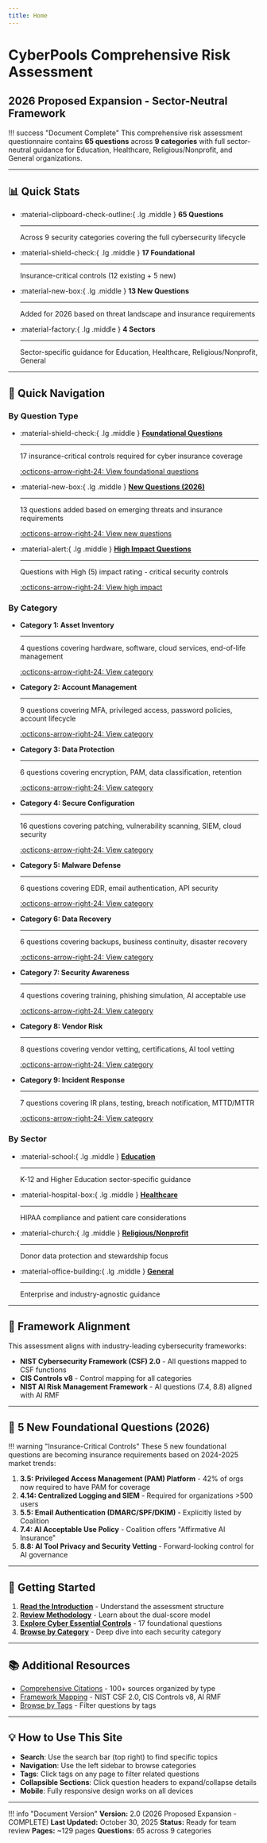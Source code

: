 ```yaml
---
title: Home
---
```


# CyberPools Comprehensive Risk Assessment

## 2026 Proposed Expansion - Sector-Neutral Framework

!!! success "Document Complete"
    This comprehensive risk assessment questionnaire contains **65 questions** across **9 categories** with full sector-neutral guidance for Education, Healthcare, Religious/Nonprofit, and General organizations.

---

## 📊 Quick Stats

<div class="grid cards" markdown>

-   :material-clipboard-check-outline:{ .lg .middle } **65 Questions**

    ---

    Across 9 security categories covering the full cybersecurity lifecycle

-   :material-shield-check:{ .lg .middle } **17 Foundational**

    ---

    Insurance-critical controls (12 existing + 5 new)

-   :material-new-box:{ .lg .middle } **13 New Questions**

    ---

    Added for 2026 based on threat landscape and insurance requirements

-   :material-factory:{ .lg .middle } **4 Sectors**

    ---

    Sector-specific guidance for Education, Healthcare, Religious/Nonprofit, General

</div>

---

## 🎯 Quick Navigation

### By Question Type

<div class="grid cards" markdown>

-   :material-shield-check:{ .lg .middle } [**Foundational Questions**](filtered/foundational.md)

    ---

    17 insurance-critical controls required for cyber insurance coverage

    [:octicons-arrow-right-24: View foundational questions](filtered/foundational.md)

-   :material-new-box:{ .lg .middle } [**New Questions (2026)**](filtered/new-questions.md)

    ---

    13 questions added based on emerging threats and insurance requirements

    [:octicons-arrow-right-24: View new questions](filtered/new-questions.md)

-   :material-alert:{ .lg .middle } [**High Impact Questions**](filtered/high-impact.md)

    ---

    Questions with High (5) impact rating - critical security controls

    [:octicons-arrow-right-24: View high impact](filtered/high-impact.md)

</div>

### By Category

<div class="grid cards" markdown>

-   **Category 1: Asset Inventory**

    ---

    4 questions covering hardware, software, cloud services, end-of-life management

    [:octicons-arrow-right-24: View category](categories/category-1.md)

-   **Category 2: Account Management**

    ---

    9 questions covering MFA, privileged access, password policies, account lifecycle

    [:octicons-arrow-right-24: View category](categories/category-2.md)

-   **Category 3: Data Protection**

    ---

    6 questions covering encryption, PAM, data classification, retention

    [:octicons-arrow-right-24: View category](categories/category-3.md)

-   **Category 4: Secure Configuration**

    ---

    16 questions covering patching, vulnerability scanning, SIEM, cloud security

    [:octicons-arrow-right-24: View category](categories/category-4.md)

-   **Category 5: Malware Defense**

    ---

    6 questions covering EDR, email authentication, API security

    [:octicons-arrow-right-24: View category](categories/category-5.md)

-   **Category 6: Data Recovery**

    ---

    6 questions covering backups, business continuity, disaster recovery

    [:octicons-arrow-right-24: View category](categories/category-6.md)

-   **Category 7: Security Awareness**

    ---

    4 questions covering training, phishing simulation, AI acceptable use

    [:octicons-arrow-right-24: View category](categories/category-7.md)

-   **Category 8: Vendor Risk**

    ---

    8 questions covering vendor vetting, certifications, AI tool vetting

    [:octicons-arrow-right-24: View category](categories/category-8.md)

-   **Category 9: Incident Response**

    ---

    7 questions covering IR plans, testing, breach notification, MTTD/MTTR

    [:octicons-arrow-right-24: View category](categories/category-9.md)

</div>

### By Sector

<div class="grid cards" markdown>

-   :material-school:{ .lg .middle } [**Education**](sectors/education.md)

    ---

    K-12 and Higher Education sector-specific guidance

-   :material-hospital-box:{ .lg .middle } [**Healthcare**](sectors/healthcare.md)

    ---

    HIPAA compliance and patient care considerations

-   :material-church:{ .lg .middle } [**Religious/Nonprofit**](sectors/nonprofit.md)

    ---

    Donor data protection and stewardship focus

-   :material-office-building:{ .lg .middle } [**General**](sectors/general.md)

    ---

    Enterprise and industry-agnostic guidance

</div>

---

## 📖 Framework Alignment

This assessment aligns with industry-leading cybersecurity frameworks:

- **NIST Cybersecurity Framework (CSF) 2.0** - All questions mapped to CSF functions
- **CIS Controls v8** - Control mapping for all categories
- **NIST AI Risk Management Framework** - AI questions (7.4, 8.8) aligned with AI RMF

---

## 🔑 5 New Foundational Questions (2026)

!!! warning "Insurance-Critical Controls"
    These 5 new foundational questions are becoming insurance requirements based on 2024-2025 market trends:

1. **3.5: Privileged Access Management (PAM) Platform** - 42% of orgs now required to have PAM for coverage
2. **4.14: Centralized Logging and SIEM** - Required for organizations >500 users
3. **5.5: Email Authentication (DMARC/SPF/DKIM)** - Explicitly listed by Coalition
4. **7.4: AI Acceptable Use Policy** - Coalition offers "Affirmative AI Insurance"
5. **8.8: AI Tool Privacy and Security Vetting** - Forward-looking control for AI governance

---

## 🚀 Getting Started

1. **[Read the Introduction](overview/introduction.md)** - Understand the assessment structure
2. **[Review Methodology](overview/methodology.md)** - Learn about the dual-score model
3. **[Explore Cyber Essential Controls](overview/essential-controls.md)** - 17 foundational questions
4. **[Browse by Category](categories/category-1.md)** - Deep dive into each security category

---

## 📚 Additional Resources

- [Comprehensive Citations](reference/citations.md) - 100+ sources organized by type
- [Framework Mapping](reference/frameworks.md) - NIST CSF 2.0, CIS Controls v8, AI RMF
- [Browse by Tags](tags.md) - Filter questions by tags

---

## 💡 How to Use This Site

- **Search**: Use the search bar (top right) to find specific topics
- **Navigation**: Use the left sidebar to browse categories
- **Tags**: Click tags on any page to filter related questions
- **Collapsible Sections**: Click question headers to expand/collapse details
- **Mobile**: Fully responsive design works on all devices

---

!!! info "Document Version"
    **Version:** 2.0 (2026 Proposed Expansion - COMPLETE)
    **Last Updated:** October 30, 2025
    **Status:** Ready for team review
    **Pages:** ~129 pages
    **Questions:** 65 across 9 categories
